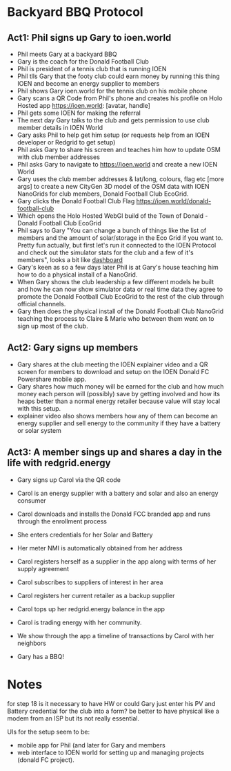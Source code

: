 # Backyard BBQ Protocol

## Act1: Phil signs up Gary to ioen.world

- Phil meets Gary at a backyard BBQ
- Gary is the coach for the Donald Football Club
- Phil is president of a tennis club that is running IOEN
- Phil tlls Gary that the footy club could earn money by running this thing IOEN and become an energy supplier to members
- Phil shows Gary ioen.world for the tennis club on his mobile phone
- Gary scans a QR Code from Phil's phone and creates his profile on Holo Hosted app https://ioen.world: [avatar, handle]
- Phil gets some IOEN for making the referral
- The next day Gary talks to the club and gets permission to use club member details in IOEN World
- Gary asks Phil to help get him setup (or requests help from an IOEN developer or Redgrid to get setup)
- Phil asks Gary to share his screen and teaches him how to update OSM with club member addresses
- Phil asks Gary to navigate to https://ioen.world and create a new IOEN World
- Gary uses the club member addresses & lat/long, colours, flag etc [more args] to create a new CityGen 3D model of the OSM data with IOEN NanoGrids for club members, Donald Football Club EcoGrid.
- Gary clicks the Donald Football Club Flag https://ioen.world/donald-football-club
- Which opens the Holo Hosted WebGl build of the Town of Donald - Donald Football Club EcoGrid
- Phil says to Gary "You can change a bunch of things like the list of members and the amount of solar/storage in the Eco Grid if you want to. Pretty fun actually, but first let's run it connected to the IOEN Protocol and check out the simulator stats for the club and a few of it's members", looks a bit like [dashboard](https://demos.themeselection.com/materio-vuetify-vuejs-admin-template/demo-3/dashboards/analytics) 
- Gary's keen as so a few days later Phil is at Gary's house teaching him how to do a physical install of a NanoGrid.
- When Gary shows the club leadership a few different models he built and how he can now show simulator data or real time data they agree to promote the Donald Football Club EcoGrid to the rest of the club through official channels.
- Gary then does the physical install of the Donald Football Club NanoGrid teaching the process to Claire & Marie who between them went on to sign up most of the club.

## Act2: Gary signs up members

- Gary shares at the club meeting the IOEN explainer video and a QR screen for members to download and setup on the IOEN Donald FC Powershare mobile app.
- Gary shares how much money will be earned for the club and how much money each person will (possibly) save by getting involved and how its heaps better than a normal energy retailer because value will stay local with this setup.
- explainer video also shows members how any of them can become an energy supplier and sell energy to the community if they have a battery or solar system

## Act3: A member sings up and shares a day in the life with redgrid.energy

- Gary signs up Carol via the QR code
- Carol is an energy supplier with a battery and solar and also an energy consumer
- Carol downloads and installs the Donald FCC branded app and runs through the enrollment process
- She enters credentials for her Solar and Battery
- Her meter NMI is automatically obtained from her address
- Carol registers herself as a supplier in the app along with terms of her supply agreement
- Carol subscribes to suppliers of interest in her area
- Carol registers her current retailer as a backup supplier
- Carol tops up her redgrid.energy balance in the app
- Carol is trading energy with her community.
- We show through the app a timeline of transactions by Carol with her neighbors


- Gary has a BBQ!


# Notes
for step 18 is it necessary to have HW or could Gary just enter his PV and Battery credential for the club into a form?
be better to have physical like a modem from an ISP but its not really essential.

UIs for the setup seem to be:
- mobile app for Phil (and later for Gary and members
- web interface to IOEN world for setting up and managing projects (donald FC project).
